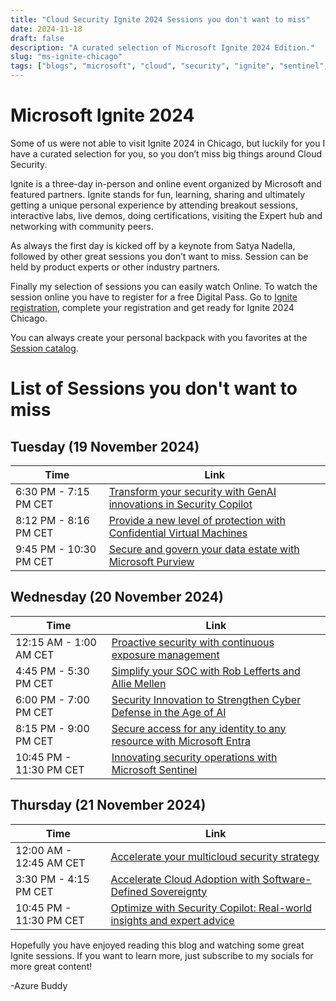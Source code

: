 ```yaml
---
title: "Cloud Security Ignite 2024 Sessions you don't want to miss"
date: 2024-11-18
draft: false
description: "A curated selection of Microsoft Ignite 2024 Edition."
slug: "ms-ignite-chicago"
tags: ["blogs", "microsoft", "cloud", "security", "ignite", "sentinel", "sovereignty", "purview", "learn", "copilot", "SOC", "AI"]
---
```


# Microsoft Ignite 2024

Some of us were not able to visit Ignite 2024 in Chicago, but luckily for you I have a curated selection for you, so you don’t miss big things around Cloud Security.

Ignite is a three-day in-person and online event organized by Microsoft and featured partners. Ignite stands for fun, learning, sharing and ultimately getting a unique personal experience by attending breakout sessions, interactive labs, live demos, doing certifications, visiting the Expert hub and networking with community peers.

As always the first day is kicked off by a keynote from Satya Nadella, followed by other great sessions you don’t want to miss. Session can be held by product experts or other industry partners.

Finally my selection of sessions you can easily watch Online. 
To watch the session online you have to register for a free Digital Pass. Go to [Ignite registration](https://register.ignite.microsoft.com/ ), complete your registration and get ready for Ignite 2024 Chicago.

You can always create your personal backpack with you favorites at the [Session catalog](https://ignite.microsoft.com/en-US/sessions).

# List of Sessions you don't want to miss

## Tuesday (19 November 2024)

|  Time                   | Link |
| ----------------------- | ---- |
| 6:30 PM - 7:15 PM CET   | [Transform your security with GenAI innovations in Security Copilot](https://ignite.microsoft.com/en-US/sessions/BRK307?source=azurebuddy) |
| 8:12 PM - 8:16 PM CET   | [Provide a new level of protection with Confidential Virtual Machines](https://ignite.microsoft.com/en-US/sessions/StudioFP105?source=azurebuddy) |
| 9:45 PM - 10:30 PM CET  | [Secure and govern your data estate with Microsoft Purview](https://ignite.microsoft.com/en-US/sessions/BRK317?source=azurebuddy) | 


## Wednesday (20 November 2024)

|  Time                   | Link |
| ----------------------- | ---- |
| 12:15 AM - 1:00 AM CET  | [Proactive security with continuous exposure management](https://ignite.microsoft.com/en-US/sessions/BRK324?source=azurebuddy) |
| 4:45 PM - 5:30 PM CET   | [Simplify your SOC with Rob Lefferts and Allie Mellen](https://ignite.microsoft.com/en-US/sessions/BRK310?source=azurebuddy) |
| 6:00 PM - 7:00 PM CET   | [Security Innovation to Strengthen Cyber Defense in the Age of AI](https://ignite.microsoft.com/en-US/sessions/GS07?source=azurebuddy) |
| 8:15 PM - 9:00 PM CET   |[Secure access for any identity to any resource with Microsoft Entra](https://ignite.microsoft.com/en-US/sessions/BRK313?source=azurebuddy ) |
| 10:45 PM - 11:30 PM CET | [Innovating security operations with Microsoft Sentinel](https://ignite.microsoft.com/en-US/sessions/BRK309?source=azurebuddy) |


## Thursday (21 November 2024)

|  Time                   | Link |
| ----------------------- | ---- |
| 12:00 AM - 12:45 AM CET | [Accelerate your multicloud security strategy](https://ignite.microsoft.com/en-US/sessions/BRK311?source=azurebuddy) |
| 3:30 PM - 4:15 PM CET   | [Accelerate Cloud Adoption with Software-Defined Sovereignty](https://ignite.microsoft.com/en-US/sessions/BRK251?source=azurebuddy) |
| 10:45 PM - 11:30 PM CET | [Optimize with Security Copilot: Real-world insights and expert advice](https://ignite.microsoft.com/en-US/sessions/BRK308?source=azurebuddy) |


Hopefully you have enjoyed reading this blog and watching some great Ignite sessions. If you want to learn more, just subscribe to my socials for more great content!

-Azure Buddy